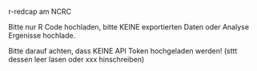  r-redcap am  NCRC
 
 Bitte nur R Code hochladen, bitte KEINE exportierten Daten oder Analyse Ergenisse hochlade.
 
 Bitte darauf achten, dass KEINE API Token hochgeladen werden! (sttt dessen leer lasen oder xxx hinschreiben)


